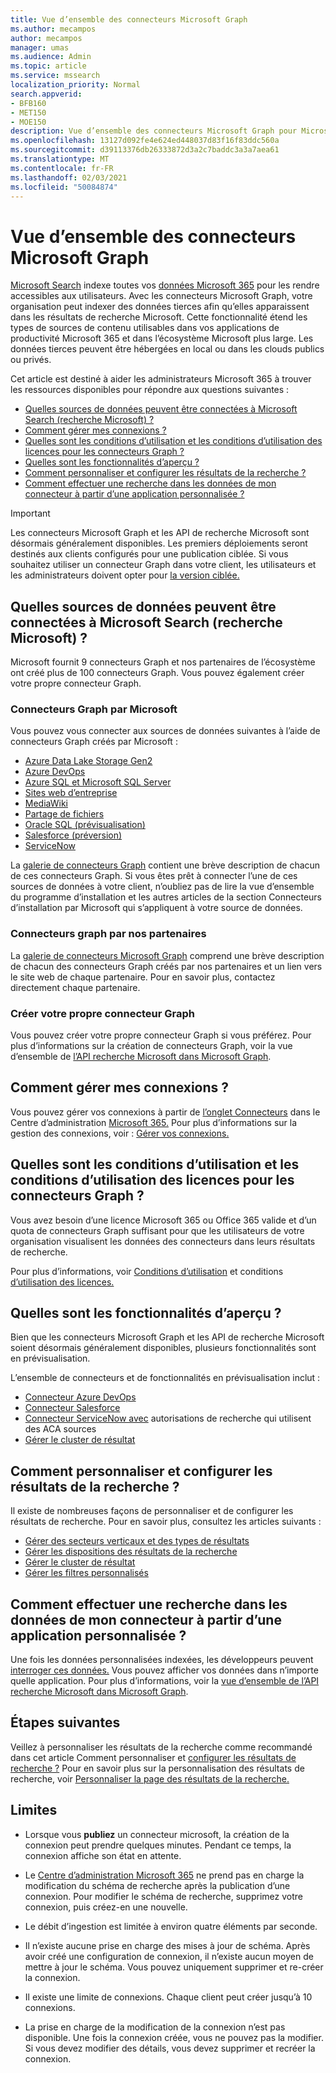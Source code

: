 ```yaml
---
title: Vue d’ensemble des connecteurs Microsoft Graph
ms.author: mecampos
author: mecampos
manager: umas
ms.audience: Admin
ms.topic: article
ms.service: mssearch
localization_priority: Normal
search.appverid:
- BFB160
- MET150
- MOE150
description: Vue d’ensemble des connecteurs Microsoft Graph pour Microsoft Search (recherche Microsoft)
ms.openlocfilehash: 13127d092fe4e624ed448037d83f16f83ddc560a
ms.sourcegitcommit: d39113376db26333872d3a2c7baddc3a3a7aea61
ms.translationtype: MT
ms.contentlocale: fr-FR
ms.lasthandoff: 02/03/2021
ms.locfileid: "50084874"
---
```

<!---Previous ms.author: monaray --->

# <a name="overview-of-microsoft-graph-connectors"></a>Vue d’ensemble des connecteurs Microsoft Graph

[Microsoft Search](https://docs.microsoft.com/microsoftsearch/overview-microsoft-search) indexe toutes vos [données Microsoft 365](https://www.microsoft.com/microsoft-365) pour les rendre accessibles aux utilisateurs. Avec les connecteurs Microsoft Graph, votre organisation peut indexer des données tierces afin qu’elles apparaissent dans les résultats de recherche Microsoft. Cette fonctionnalité étend les types de sources de contenu utilisables dans vos applications de productivité Microsoft 365 et dans l’écosystème Microsoft plus large. Les données tierces peuvent être hébergées en local ou dans les clouds publics ou privés.

<!---link Microsoft Graph reference in line 19 when we have access to relevant documentation--->

Cet article est destiné à aider les administrateurs Microsoft 365 à trouver les ressources disponibles pour répondre aux questions suivantes :

* [Quelles sources de données peuvent être connectées à Microsoft Search (recherche Microsoft) ?](#what-data-sources-can-be-connected-to-microsoft-search)
* [Comment gérer mes connexions ?](#how-do-i-manage-my-connections)
* [Quelles sont les conditions d’utilisation et les conditions d’utilisation des licences pour les connecteurs Graph ?](#what-are-the-license-requirements-and-terms-of-use-for-graph-connectors)
* [Quelles sont les fonctionnalités d’aperçu ?](#what-are-the-preview-features)
* [Comment personnaliser et configurer les résultats de la recherche ?](#how-do-i-customize-and-configure-search-results)
* [Comment effectuer une recherche dans les données de mon connecteur à partir d’une application personnalisée ?](#how-do-i-search-my-connector-data-from-a-custom-application)

<!---Modify to another note that is more accurate after rollout completion--->
> [!IMPORTANT]
> Les connecteurs Microsoft Graph et les API de recherche Microsoft sont désormais généralement disponibles. Les premiers déploiements seront destinés aux clients configurés pour une publication ciblée. Si vous souhaitez utiliser un connecteur Graph dans votre client, les utilisateurs et les administrateurs doivent opter pour [la version ciblée.](https://docs.microsoft.com/microsoft-365/admin/manage/release-options-in-office-365?view=o365-worldwide&preserve-view=true)

<!---Add Value, scenario, example, and/or graphic in December updates--->
<!---Probably remove architecture section below
## Architecture

The following architectural diagram of the Microsoft Graph platform shows how Graph connector content flows through content indexing to user results in [Microsoft Search](https://docs.microsoft.com/microsoftsearch/overview-microsoft-search) clients. The rest of this section explains each of the key building blocks in the diagram.

![Diagram: on-premises and cloud-based data is pulled by connectors and indexed by the Microsoft Search API, and then the Microsoft Search service delivers the results to users.](media/connectors-overview/highlevel-connectors.png)
Graph connectors can pull data from cloud-based (SaaS) data sources and on-premises data stores. The above diagram shows connections to only two data sources, but you can add connections to up ten sources per tenant.

The Microsoft Graph Connectors API instantiates one connection per data source. Then, the API indexes and stores the data. Established connections interact with Microsoft Search, so users can get search results.

You can use the Microsoft 365 [admin center](https://admin.microsoft.com) to setup and manage any of the Graph connectors by Microsoft. The admin center has a simple user interface that makes it easy to establish the connection to your data source, and monitor connection status and utilization.

***Edit paragraph below***
To create a **connection** to a data source, admins need authenticated access to the data and the entire content repository. The data is fed to the graph connector service for indexing.--->

## <a name="what-data-sources-can-be-connected-to-microsoft-search"></a>Quelles sources de données peuvent être connectées à Microsoft Search (recherche Microsoft) ?

Microsoft fournit 9 connecteurs Graph et nos partenaires de l’écosystème ont créé plus de 100 connecteurs Graph. Vous pouvez également créer votre propre connecteur Graph.

### <a name="graph-connectors-by-microsoft"></a>Connecteurs Graph par Microsoft

Vous pouvez vous connecter aux sources de données suivantes à l’aide de connecteurs Graph créés par Microsoft :

<!---Add links below when new docs are created--->
* [Azure Data Lake Storage Gen2](azure-data-lake-connector.md)
* [Azure DevOps](azure-devops-connector.md)
* [Azure SQL et Microsoft SQL Server](MSSQL-connector.md)
* [Sites web d’entreprise](enterprise-web-connector.md)
* [MediaWiki](mediawiki-connector.md)
* [Partage de fichiers](fileshare-connector.md)
* [Oracle SQL (prévisualisation)](OracleSQL-connector.md)
* [Salesforce (préversion)](salesforce-connector.md)
* [ServiceNow](servicenow-connector.md)

La [galerie de connecteurs Graph](connectors-gallery.md) contient une brève description de chacun de ces connecteurs Graph. Si vous êtes prêt à connecter l’une de ces sources [](configure-connector.md) de données à votre client, n’oubliez pas de lire la vue d’ensemble du programme d’installation et les autres articles de la section Connecteurs d’installation par Microsoft qui s’appliquent à votre source de données.

### <a name="graph-connectors-by-our-partners"></a>Connecteurs graph par nos partenaires

La [galerie de connecteurs Microsoft Graph](connectors-gallery.md) comprend une brève description de chacun des connecteurs Graph créés par nos partenaires et un lien vers le site web de chaque partenaire. Pour en savoir plus, contactez directement chaque partenaire.

### <a name="build-your-own-graph-connector"></a>Créer votre propre connecteur Graph

Vous pouvez créer votre propre connecteur Graph si vous préférez. Pour plus d’informations sur la création de connecteurs Graph, voir la vue d’ensemble de [l’API recherche Microsoft dans Microsoft Graph](https://docs.microsoft.com/graph/search-concept-overview).

## <a name="how-do-i-manage-my-connections"></a>Comment gérer mes connexions ?

Vous pouvez gérer vos connexions à partir de [l’onglet Connecteurs](https://admin.microsoft.com/Adminportal/Home#/MicrosoftSearch/Connectors) dans le Centre d’administration [Microsoft 365.](https://admin.microsoft.com/) Pour plus d’informations sur la gestion des connexions, voir : [Gérer vos connexions.](manage-connector.md)

## <a name="what-are-the-license-requirements-and-terms-of-use-for-graph-connectors"></a>Quelles sont les conditions d’utilisation et les conditions d’utilisation des licences pour les connecteurs Graph ?

Vous avez besoin d’une licence Microsoft 365 ou Office 365 valide et d’un quota de connecteurs Graph suffisant pour que les utilisateurs de votre organisation visualisent les données des connecteurs dans leurs résultats de recherche.

Pour plus d’informations, voir [Conditions d’utilisation](licensing.md) et conditions [d’utilisation des licences.](terms-of-use.md)

## <a name="what-are-the-preview-features"></a>Quelles sont les fonctionnalités d’aperçu ?

Bien que les connecteurs Microsoft Graph et les API de recherche Microsoft soient désormais généralement disponibles, plusieurs fonctionnalités sont en prévisualisation.

L’ensemble de connecteurs et de fonctionnalités en prévisualisation inclut :

* [Connecteur Azure DevOps](azure-devops-connector.md)
* [Connecteur Salesforce](salesforce-connector.md)
* [Connecteur ServiceNow avec](servicenow-connector.md) autorisations de recherche qui utilisent des ACA sources
* [Gérer le cluster de résultat](result-cluster.md)

## <a name="how-do-i-customize-and-configure-search-results"></a>Comment personnaliser et configurer les résultats de la recherche ?

Il existe de nombreuses façons de personnaliser et de configurer les résultats de recherche. Pour en savoir plus, consultez les articles suivants :

* [Gérer des secteurs verticaux et des types de résultats](customize-search-page.md)
* [Gérer les dispositions des résultats de la recherche](customize-results-layout.md)
* [Gérer le cluster de résultat](result-cluster.md)
* [Gérer les filtres personnalisés](custom-filters.md)

## <a name="how-do-i-search-my-connector-data-from-a-custom-application"></a>Comment effectuer une recherche dans les données de mon connecteur à partir d’une application personnalisée ?

Une fois les données personnalisées indexées, les développeurs peuvent [interroger ces données.](https://docs.microsoft.com/graph/search-concept-custom-types) Vous pouvez afficher vos données dans n’importe quelle application. Pour plus d’informations, voir la [vue d’ensemble de l’API recherche Microsoft dans Microsoft Graph](https://docs.microsoft.com/graph/search-concept-overview).

## <a name="next-steps"></a>Étapes suivantes

Veillez à personnaliser les résultats de la recherche comme recommandé dans cet article Comment personnaliser et [configurer les résultats de recherche ?](#how-do-i-customize-and-configure-search-results) Pour en savoir plus sur la personnalisation des résultats de recherche, voir [Personnaliser la page des résultats de la recherche.](https://docs.microsoft.com/microsoftsearch/configure-connector#next-steps-customize-the-search-results-page)

## <a name="limitations"></a>Limites

* Lorsque vous **publiez** un connecteur microsoft, la création de la connexion peut prendre quelques minutes. Pendant ce temps, la connexion affiche son état en attente.

* Le [Centre d’administration Microsoft 365](https://admin.microsoft.com) ne prend pas en charge la modification du schéma de recherche après la publication d’une connexion.  Pour modifier le schéma de recherche, supprimez votre connexion, puis créez-en une nouvelle.

* Le débit d’ingestion est limitée à environ quatre éléments par seconde.

* Il n’existe aucune prise en charge des mises à jour de schéma. Après avoir créé une configuration de connexion, il n’existe aucun moyen de mettre à jour le schéma. Vous pouvez uniquement supprimer et re-créer la connexion.

* Il existe une limite de connexions. Chaque client peut créer jusqu’à 10 connexions.

* La prise en charge de la modification de la connexion n’est pas disponible. Une fois la connexion créée, vous ne pouvez pas la modifier. Si vous devez modifier des détails, vous devez supprimer et recréer la connexion.
